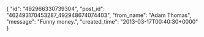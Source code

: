  {
   "id": "492966330739304",
   "post_id": "462493170453287_492948674074403",
   "from_name": "Adam Thomas",
   "message": "Funny money.",
   "created_time": "2013-03-17T00:40:30+0000"
 }
